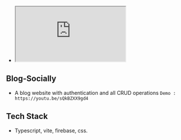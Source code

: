 - <iframe src="https://youtu.be/sQkBZXX9gd4" title="W3Schools Free Online Web Tutorials"></iframe>
## Blog-Socially

- A blog website with authentication and all CRUD operations
  `Demo : https://youtu.be/sQkBZXX9gd4`

## Tech Stack

- Typescript, vite, firebase, css.
